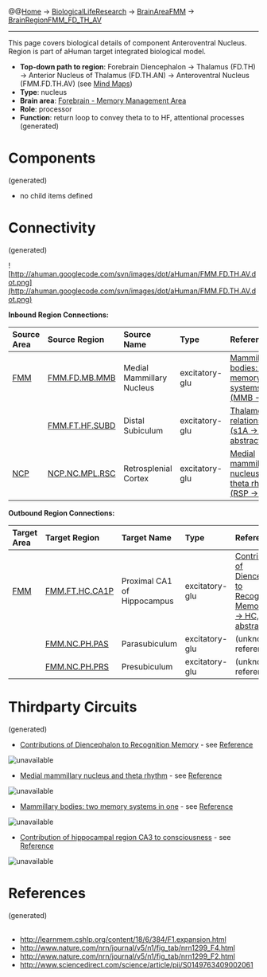 @@[Home](Home.md) -> [BiologicalLifeResearch](BiologicalLifeResearch.md) -> [BrainAreaFMM](BrainAreaFMM.md) -> [BrainRegionFMM\_FD\_TH\_AV](BrainRegionFMM_FD_TH_AV.md)

---


This page covers biological details of component Anteroventral Nucleus.
Region is part of aHuman target integrated biological model.

  * **Top-down path to region**: Forebrain Diencephalon -> Thalamus (FD.TH) -> Anterior Nucleus of Thalamus (FD.TH.AN) -> Anteroventral Nucleus (FMM.FD.TH.AV) (see [Mind Maps](OverallMindMaps.md))
  * **Type**: nucleus
  * **Brain area**: [Forebrain - Memory Management Area](BrainAreaFMM.md)
  * **Role**: processor
  * **Function**: return loop to convey theta to to HF, attentional processes
(generated)
# Components #
(generated)


  * no child items defined

# Connectivity #
(generated)


![http://ahuman.googlecode.com/svn/images/dot/aHuman/FMM.FD.TH.AV.dot.png](http://ahuman.googlecode.com/svn/images/dot/aHuman/FMM.FD.TH.AV.dot.png)

**Inbound Region Connections:**

| **Source Area** | **Source Region** | **Source Name** | **Type** | **Reference** |
|:----------------|:------------------|:----------------|:---------|:--------------|
| [FMM](BrainAreaFMM.md) | [FMM.FD.MB.MMB](BrainRegionFMM_FD_MB_MMB.md) | Medial Mammillary Nucleus | excitatory-glu | [Mammillary bodies: two memory systems in one (MMB -> AVTH)](http://www.nature.com/nrn/journal/v5/n1/fig_tab/nrn1299_F2.html) |
|                 | [FMM.FT.HF.SUBD](BrainRegionFMM_FT_HF_SUBD.md) | Distal Subiculum | excitatory-glu | [Thalamocortical relationships (s1A -> A, abstract)](http://what-when-how.com/neuroscience/the-thalamus-and-cerebral-cortex-integrative-systems-part-2/) |
| [NCP](BrainAreaNCP.md) | [NCP.NC.MPL.RSC](BrainRegionNCP_NC_MPL_RSC.md) | Retrosplenial Cortex | excitatory-glu | [Medial mammillary nucleus and theta rhythm (RSP -> AVTH)](http://www.nature.com/nrn/journal/v5/n1/fig_tab/nrn1299_F4.html) |

**Outbound Region Connections:**

| **Target Area** | **Target Region** | **Target Name** | **Type** | **Reference** |
|:----------------|:------------------|:----------------|:---------|:--------------|
| [FMM](BrainAreaFMM.md) | [FMM.FT.HC.CA1P](BrainRegionFMM_FT_HC_CA1P.md) | Proximal CA1 of Hippocampus | excitatory-glu | [Contributions of Diencephalon to Recognition Memory (AN -> HC, abstract)](http://learnmem.cshlp.org/content/18/6/384/F1.expansion.html) |
|                 | [FMM.NC.PH.PAS](BrainRegionFMM_NC_PH_PAS.md) | Parasubiculum   | excitatory-glu | (unknown reference) |
|                 | [FMM.NC.PH.PRS](BrainRegionFMM_NC_PH_PRS.md) | Presubiculum    | excitatory-glu | (unknown reference) |

# Thirdparty Circuits #
(generated)

  * [Contributions of Diencephalon to Recognition Memory](http://learnmem.cshlp.org/content/18/6/384/F1.large.jpg) - see [Reference](http://learnmem.cshlp.org/content/18/6/384/F1.expansion.html)

<img src='http://learnmem.cshlp.org/content/18/6/384/F1.large.jpg' alt='unavailable'>

<ul><li><a href='http://www.nature.com/nrn/journal/v5/n1/images/nrn1299-f4.jpg'>Medial mammillary nucleus and theta rhythm</a> - see <a href='http://www.nature.com/nrn/journal/v5/n1/fig_tab/nrn1299_F4.html'>Reference</a></li></ul>

<img src='http://www.nature.com/nrn/journal/v5/n1/images/nrn1299-f4.jpg' alt='unavailable'>

<ul><li><a href='http://www.nature.com/nrn/journal/v5/n1/images/nrn1299-f2.jpg'>Mammillary bodies: two memory systems in one</a> - see <a href='http://www.nature.com/nrn/journal/v5/n1/fig_tab/nrn1299_F2.html'>Reference</a></li></ul>

<img src='http://www.nature.com/nrn/journal/v5/n1/images/nrn1299-f2.jpg' alt='unavailable'>

<ul><li><a href='http://ars.els-cdn.com/content/image/1-s2.0-S0149763409002061-gr1.jpg'>Contribution of hippocampal region CA3 to consciousness</a> - see <a href='http://www.sciencedirect.com/science/article/pii/S0149763409002061'>Reference</a></li></ul>

<img src='http://ars.els-cdn.com/content/image/1-s2.0-S0149763409002061-gr1.jpg' alt='unavailable'>


<h1>References</h1>
(generated)<br>
<br>
<ul><li><a href='http://learnmem.cshlp.org/content/18/6/384/F1.expansion.html'>http://learnmem.cshlp.org/content/18/6/384/F1.expansion.html</a>
</li><li><a href='http://www.nature.com/nrn/journal/v5/n1/fig_tab/nrn1299_F4.html'>http://www.nature.com/nrn/journal/v5/n1/fig_tab/nrn1299_F4.html</a>
</li><li><a href='http://www.nature.com/nrn/journal/v5/n1/fig_tab/nrn1299_F2.html'>http://www.nature.com/nrn/journal/v5/n1/fig_tab/nrn1299_F2.html</a>
</li><li><a href='http://www.sciencedirect.com/science/article/pii/S0149763409002061'>http://www.sciencedirect.com/science/article/pii/S0149763409002061</a></li></ul>
